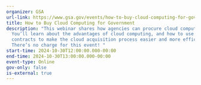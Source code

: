 ```yaml
---
organizer: GSA
url-link: https://www.gsa.gov/events/how-to-buy-cloud-computing-for-government-103024
title: How to Buy Cloud Computing for Government
description: "This webinar shares how agencies can procure cloud computing.
  You’ll learn about the advantages of cloud computing, and how to use GSA’s
  contracts to make the cloud acquisition process easier and more efficient.
  There’s no charge for this event! "
start-time: 2024-10-30T12:00:00.000-00:00
end-time: 2024-10-30T13:00:00.000-00:00
event-type: Online
gov-only: false
is-external: true
---
```

